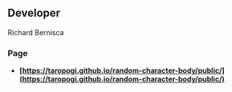 ## Developer

Richard Bernisca

### Page

- **[https://taropogi.github.io/random-character-body/public/](https://taropogi.github.io/random-character-body/public/)**
